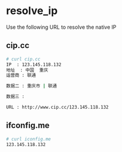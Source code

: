 # resolve_ip

Use the following URL to resolve the native IP

## cip.cc

```bash
# curl cip.cc
IP	: 123.145.118.132
地址	: 中国  重庆
运营商	: 联通

数据二	: 重庆市 | 联通

数据三	: 

URL	: http://www.cip.cc/123.145.118.132

```

## ifconfig.me

```bash
# curl iconfig.me
123.145.118.132
```
